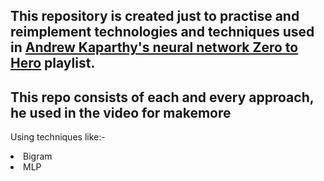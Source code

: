 ## This repository is created just to practise and reimplement technologies and techniques used in <a href="https://www.youtube.com/playlist?list=PLAqhIrjkxbuWI23v9cThsA9GvCAUhRvKZ"> Andrew Kaparthy's neural network Zero to Hero</a> playlist.

## This repo consists of each and every approach, he used in the video for makemore 
Using techniques like:- <br> 
<li>Bigram</li>
<li>MLP</li>
